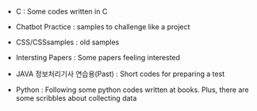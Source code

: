 - C
: Some codes written in C

- Chatbot Practice
: samples to challenge like a project

- CSS/CSSsamples 
: old samples

- Intersting Papers 
: Some papers feeling interested

- JAVA 정보처리기사 연습용(Past)
: Short codes for preparing a test

- Python
: Following some python codes written at books. Plus, there are some scribbles about collecting data
